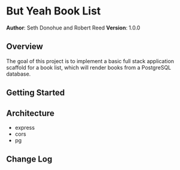 # But Yeah Book List

**Author**: Seth Donohue and Robert Reed
**Version**: 1.0.0

## Overview
The goal of this project is to implement a basic full stack application scaffold for a book list, which will render books from a PostgreSQL database.

## Getting Started
<!-- What are the steps that a user must take in order to build this app on their own machine and get it running? -->

## Architecture
- express
- cors
- pg

## Change Log
<!-- Use this are to document the iterative changes made to your application as each feature is successfully implemented. Use time stamps. Here's an examples:

01-01-2001 4:59pm - Application now has a fully-functional express server, with GET and POST routes for the book resource.

## Credits and Collaborations
<!-- Give credit (and a link) to other people or resources that helped you build this application. -->
